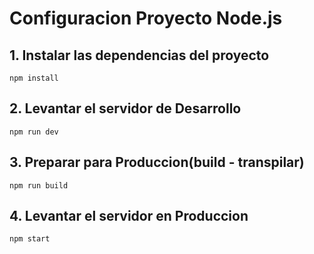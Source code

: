 # Configuracion Proyecto Node.js

## 1. Instalar las dependencias del proyecto
```
npm install
```
## 2. Levantar el servidor de Desarrollo
```
npm run dev
```

## 3. Preparar para Produccion(build - transpilar)
```
npm run build
```
## 4. Levantar el servidor en Produccion
```
npm start
```